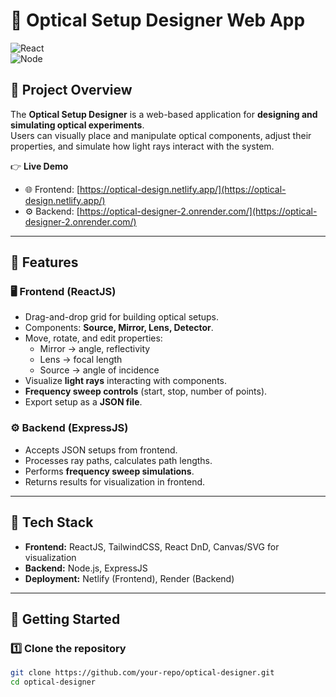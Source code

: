 # 🔬 Optical Setup Designer Web App  

![React](https://img.shields.io/badge/Frontend-ReactJS-61dafb?logo=react&logoColor=white)  
![Node](https://img.shields.io/badge/Backend-ExpressJS-green?logo=node.js&logoColor=white)    

## 📌 Project Overview  
The **Optical Setup Designer** is a web-based application for **designing and simulating optical experiments**.  
Users can visually place and manipulate optical components, adjust their properties, and simulate how light rays interact with the system.  

👉 **Live Demo**  
- 🌐 Frontend: [https://optical-design.netlify.app/](https://optical-design.netlify.app/)  
- ⚙️ Backend: [https://optical-designer-2.onrender.com/](https://optical-designer-2.onrender.com/)  

---

## 🎯 Features  

### 🖥️ Frontend (ReactJS)  
- Drag-and-drop grid for building optical setups.  
- Components: **Source, Mirror, Lens, Detector**.  
- Move, rotate, and edit properties:  
  - Mirror → angle, reflectivity  
  - Lens → focal length  
  - Source → angle of incidence  
- Visualize **light rays** interacting with components.  
- **Frequency sweep controls** (start, stop, number of points).  
- Export setup as a **JSON file**.  

### ⚙️ Backend (ExpressJS)  
- Accepts JSON setups from frontend.  
- Processes ray paths, calculates path lengths.  
- Performs **frequency sweep simulations**.  
- Returns results for visualization in frontend.  

---

## 📂 Tech Stack  

- **Frontend:** ReactJS, TailwindCSS, React DnD, Canvas/SVG for visualization  
- **Backend:** Node.js, ExpressJS  
- **Deployment:** Netlify (Frontend), Render (Backend)  

---

## 🚀 Getting Started  

### 1️⃣ Clone the repository  
```bash
git clone https://github.com/your-repo/optical-designer.git
cd optical-designer
